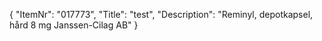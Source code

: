 {
  "ItemNr": "017773",
  "Title": "test",
  "Description": "Reminyl, depotkapsel, hård 8 mg Janssen-Cilag AB"
}